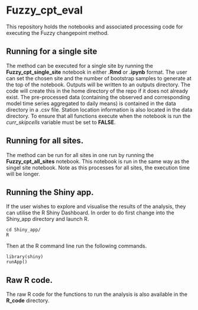 # Fuzzy_cpt_eval
This repository holds the notebooks and associated processing code for executing the Fuzzy changepoint method.

## Running for a single site

The method can be executed for a single site by running the **Fuzzy_cpt_single_site** notebook in either **.Rmd** or **.ipynb** format. The user can set the chosen site and the number of bootstrap samples to generate at the top of the notebook. Outputs will be written to an outputs directory. The code will create this in the home directory of the repo if it does not already exist. The pre-processed data (containing the observed and corresponding model time series aggregated to daily means) is contained in the data directory in a .csv file. Station location information is also located in the data directory. To ensure that all functions execute when the notebook is run the *curr_skipcells* variable must be set to **FALSE**.  

## Running for all sites.

The method can be run for all sites in one run by running the **Fuzzy_cpt_all_sites** notebook. This notebook is run in the same way as the singel site notebook. Note as this processes for all sites, the execution time will be longer.

## Running the Shiny app. 

If the user wishes to explore and visualise the results of the analysis, they can utilise the R Shiny Dashboard. In order to do first change into the Shiny_app directory and launch R. 

```
cd Shiny_app/
R
```

Then at the R command line run the following commands.

```
library(shiny)
runApp()
```

## Raw R code.

The raw R code for the functions to run the analysis is also available in the **R_code** directory. 